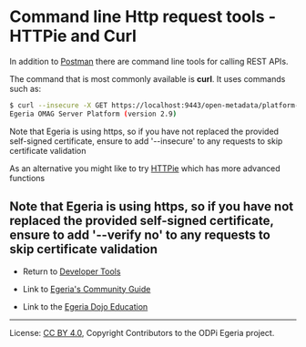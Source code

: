 <!-- SPDX-License-Identifier: CC-BY-4.0 -->
<!-- Copyright Contributors to the ODPi Egeria project 2020. -->

# Command line Http request tools - HTTPie and Curl

In addition to [Postman](Postman.md) there are command line tools for
calling REST APIs.

The command that is most commonly available is **curl**.
It uses commands such as:

```bash
$ curl --insecure -X GET https://localhost:9443/open-metadata/platform-services/users/test/server-platform/origin
Egeria OMAG Server Platform (version 2.9)
```

Note that Egeria is using https, so if you have not replaced the provided self-signed certificate, ensure to add '--insecure' to any requests 
to skip certificate validation


As an alternative you might like to try [HTTPie](https://httpie.org/) which has more advanced functions

Note that Egeria is using https, so if you have not replaced the provided self-signed certificate, ensure to add '--verify no' to any requests 
to skip certificate validation
----
* Return to [Developer Tools](.)


* Link to [Egeria's Community Guide](../../Community-Guide.md)
* Link to the [Egeria Dojo Education](../../open-metadata-resources/open-metadata-tutorials/egeria-dojo)


----
License: [CC BY 4.0](https://creativecommons.org/licenses/by/4.0/),
Copyright Contributors to the ODPi Egeria project.

